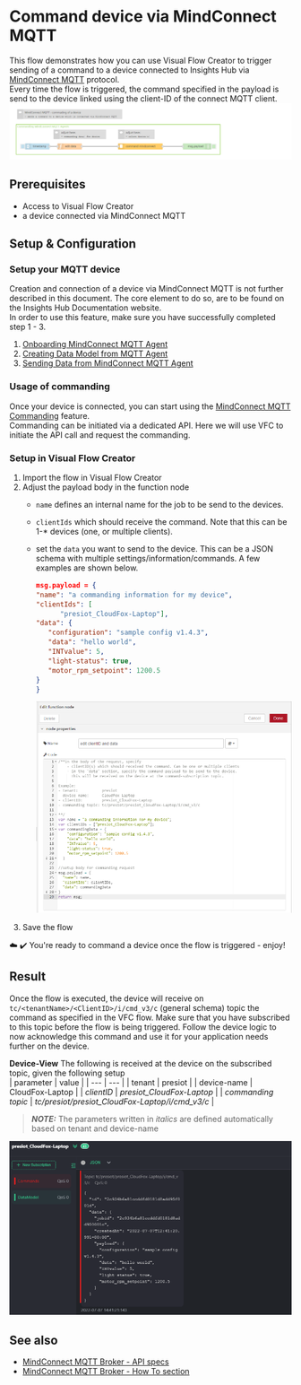 # Command device via MindConnect MQTT

This flow demonstrates how you can use Visual Flow Creator to trigger sending of a command to a device connected to Insights Hub via [MindConnect MQTT](https://documentation.mindsphere.io/MindSphere/howto/howto-mindconnectmqtt-commanding.html) protocol.  
Every time the flow is triggered, the command specified in the payload is send to the device linked using the client-ID of the connect MQTT client.  
![image](./doc/commandMqttDevice_MC.png)

## Prerequisites
- Access to Visual Flow Creator
- a device connected via MindConnect MQTT

## Setup & Configuration

### Setup your MQTT device
Creation and connection of a device via MindConnect MQTT is not further described in this document. The core element to do so, are to be found on the Insights Hub Documentation website.  
In order to use this feature, make sure you have successfully completed step 1 - 3. 
  1) [Onboarding MindConnect MQTT Agent](https://documentation.mindsphere.io/MindSphere/howto/howto-onboard-mindconnect-mqtt.html)
  2) [Creating Data Model from MQTT Agent](https://documentation.mindsphere.io/MindSphere/howto/howto-create-data-model-mqtt-agent.html)
  3) [Sending Data from MindConnect MQTT Agent](https://documentation.mindsphere.io/MindSphere/howto/howto-send-data-from-mqtt-agent.html)

### Usage of commanding
Once your device is connected, you can start using the [MindConnect MQTT Commanding](https://documentation.mindsphere.io/MindSphere/howto/howto-mindconnectmqtt-commanding.html) feature.  
Commanding can be initiated via a dedicated API. Here we will use VFC to initiate the API call and request the commanding. 

### Setup in Visual Flow Creator
1. Import the flow in Visual Flow Creator
2. Adjust the payload body in the function node
    - ```name``` defines an internal name for the job to be send to the devices.
    - ```clientIds``` which should receive the command. Note that this can be 1-* devices (one, or multiple clients).
    - set the ```data``` you want to send to the device. This can be a JSON schema with multiple settings/information/commands. A few examples are shown below. 
      ```JSON
      msg.payload = {
      "name": "a commanding information for my device",
      "clientIds": [
            "presiot_CloudFox-Laptop"],
      "data": {
         "configuration": "sample config v1.4.3",
         "data": "hello world",
         "INTvalue": 5,
         "light-status": true,
         "motor_rpm_setpoint": 1200.5
      }
      }
      ```

      ![image](./doc/VFC_setup_MindConnect.png)
3.  Save the flow 

:cloud: :heavy_check_mark: You're ready to command a device once the flow is triggered - enjoy!


## Result
Once the flow is executed, the device will receive on ```tc/<tenantName>/<ClientID>/i/cmd_v3/c``` (general schema) topic the command as specified in the VFC flow. Make sure that you have subscribed to this topic before the flow is being triggered. 
Follow the device logic to now acknowledge this command and use it for your application needs further on the device.  
 
**Device-View**
The following is received at the device on the subscribed topic, given the following setup  
| parameter | value | 
| --- | --- |
| tenant | presiot |
| device-name | CloudFox-Laptop |
| *clientID* | *presiot_CloudFox-Laptop* |
| *commanding topic* | *tc/presiot/presiot_CloudFox-Laptop/i/cmd_v3/c* |

> **_NOTE:_** The parameters written in *italics* are defined automatically based on tenant and device-name

![image](./doc/receive_command_MC.png)

## See also
- [MindConnect MQTT Broker - API specs](https://documentation.mindsphere.io/MindSphere/concepts/concept-mindsphere-mqtt-broker.html)
- [MindConnect MQTT Broker - How To section](https://documentation.mindsphere.io/MindSphere/concepts/concept-mindsphere-mqtt-broker.html)
  








